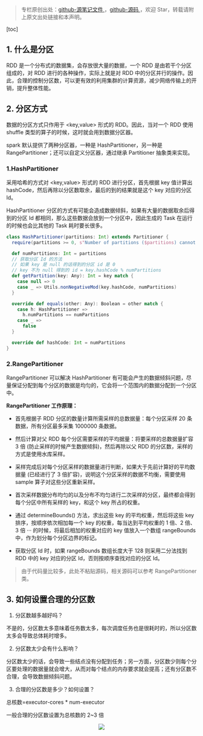 > 专栏原创出处：[github-源笔记文件 ](https://github.com/GourdErwa/review-notes/tree/master/framework/spark-basis) ，[github-源码 ](https://github.com/GourdErwa/spark-advanced)，欢迎 Star，转载请附上原文出处链接和本声明。

[toc]

## 1. 什么是分区

RDD 是一个分布式的数据集，会存放很大量的数据，一个 RDD 是由若干个分区组成的，对 RDD 进行的各种操作，实际上就是对 RDD 中的分区并行的操作。因此，合理的控制分区数，可以更有效的利用集群的计算资源，减少网络传输上的开销，提升整体性能。

## 2. 分区方式

数据的分区方式只作用于 <key,value> 形式的 RDD。因此，当对一个 RDD 使用 shuffle 类型的算子的时候，这时就会用到数据分区器。

spark 默认提供了两种分区器，一种是 HashPartitioner，另一种是 RangePartitioner；还可以自定义分区器，通过继承 Partitioner 抽象类来实现。

### 1.HashPartitioner

采用哈希的方式对 <key,value> 形式的 RDD 进行分区，首先根据 key 值计算出 hashCode，然后再除以分区数取余，最后的到的结果就是这个 key 对应的分区 Id。

HashPartitioner 分区的方式有可能会造成数据倾斜，如果有大量的数据取余后得到的分区 Id 都相同，那么这些数据会放到一个分区中，因此生成的 Task 在运行的时候也会比其他的 Task 耗时要长很多。

```scala
class HashPartitioner(partitions: Int) extends Partitioner {
  require(partitions >= 0, s"Number of partitions ($partitions) cannot be negative.")

  def numPartitions: Int = partitions
  // 获取分区 Id 的方法
  // 如果 key 是 null 的话得到的分区 id 是 0
  // key 不为 null 得到的 id = key.hashCode % numPartitions
  def getPartition(key: Any): Int = key match {
    case null => 0
    case _ => Utils.nonNegativeMod(key.hashCode, numPartitions)
  }

  override def equals(other: Any): Boolean = other match {
    case h: HashPartitioner =>
      h.numPartitions == numPartitions
    case _ =>
      false
  }

  override def hashCode: Int = numPartitions
}
```

### 2.RangePartitioner

RangePartitioner 可以解决 HashPartitioner 有可能会产生的数据倾斜问题，尽量保证分配到每个分区的数据是均匀的，它会将一个范围内的数据分配到一个分区中。

**RangePartitioner 工作原理：**
* 首先根据子 RDD 分区的数量计算所需采样的总数据量：每个分区采样 20 条数据，所有分区最多采集 1000000 条数据。

* 然后计算对父 RDD 每个分区需要采样的平均据量：将要采样的总数据量扩容 3 倍 (防止采样的时候产生数据倾斜)，然后再除以父 RDD 的分区数，采样的方式是使用水库采样。

* 采样完成后对每个分区采样的数据量进行判断，如果大于先前计算好的平均数据量 (已经进行了 3 倍扩容)，说明这个分区采样的数据不均衡，需要使用 sample 算子对这些分区重新采样。

* 首次采样数据分布均匀的以及分布不均匀进行二次采样的分区，最终都会得到每个分区中所有采样的 key，和这个 key 所占的权重。

* 通过 determineBounds() 方法，求出这些 key 的平均权重，然后将这些 key 排序，按顺序依次相加每一个 key 的权重，每当达到平均权重的 1 倍、2 倍、3 倍 ··· 的时候，将最后相加的权重对应的 key 值放入一个数组 rangeBounds 中，作为划分每个分区边界的标记。

* 获取分区 Id 时，如果 rangeBounds 数组长度大于 128 则采用二分法找到 RDD 中的 key 对应的分区 Id，否则按顺序查找对应的分区 Id。

> 由于代码量比较多，此处不粘贴源码，相关源码可以参考 RangePartitioner 类。

## 3. 如何设置合理的分区数

1. 分区数越多越好吗？

不是的，分区数太多意味着任务数太多，每次调度任务也是很耗时的，所以分区数太多会导致总体耗时增多。

2. 分区数太少会有什么影响？

分区数太少的话，会导致一些结点没有分配到任务；另一方面，分区数少则每个分区要处理的数据量就会增大，从而对每个结点的内存要求就会提高；还有分区数不合理，会导致数据倾斜问题。

3. 合理的分区数是多少？如何设置？

总核数=executor-cores * num-executor 

一般合理的分区数设置为总核数的 2~3 倍

<div align="center">
    <img src="https://blog-review-notes.oss-cn-beijing.aliyuncs.com/gourderwa.footer.jpeg">
</div>